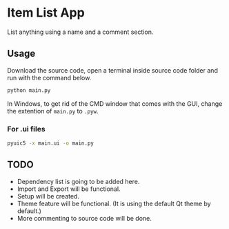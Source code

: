 # Item List App
List anything using a name and a comment section.
## Usage
Download the source code, open a terminal inside source code folder and run with the command below.
```bash
python main.py
```
In Windows, to get rid of the CMD window that comes with the GUI, change the extention of `main.py` to `.pyw`.
### For .ui files
```bash
pyuic5 -x main.ui -o main.py
```
## TODO
* Dependency list is going to be added here.
* Import and Export will be functional.
* Setup will be created.
* Theme feature will be functional. (It is using the default Qt theme by default.)
* More commenting to source code will be done.
